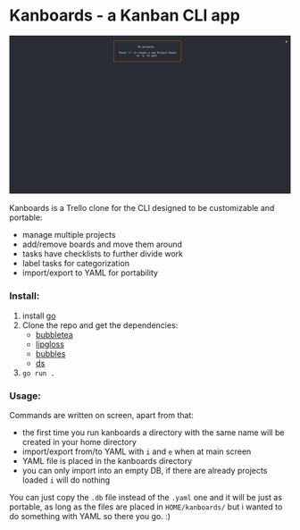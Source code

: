 # Kanboards - a Kanban CLI app  
![image](demo.gif)  

Kanboards is a Trello clone for the CLI designed to be customizable and portable:  
- manage multiple projects
- add/remove boards and move them around
- tasks have checklists to further divide work
- label tasks for categorization    
- import/export to YAML for portability   

### Install:  
1. install [go](https://go.dev/doc/install)
2.  Clone the repo and get the dependencies:  
    - [bubbletea](https://github.com/charmbracelet/bubbletea)
    - [lipgloss](https://github.com/charmbracelet/lipgloss)  
    - [bubbles](https://github.com/charmbracelet/bubbles)
    - [ds](https://github.com/Anacardo89/ds)  
3.  `go run .`

### Usage:  
Commands are written on screen, apart from that:  
- the first time you run kanboards a directory with the same name will be created in your home directory  
- import/export from/to YAML with `i` and `e` when at main screen  
- YAML file is placed in the kanboards directory  
- you can only import into an empty DB, if there are already projects loaded `i` will do nothing  

You can just copy the `.db` file instead of the `.yaml` one and it will be just as portable, as long as the files are placed in `HOME/kanboards/` but i wanted to do something with YAML so there you go. :)
